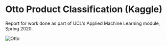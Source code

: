 # Otto Product Classification (Kaggle)

Report for work done as part of UCL's Applied Machine Learning module, Spring 2020. 

![Otto](https://storage.googleapis.com/kaggle-competitions/kaggle/4280/media/Grafik.jpg)<br/>

